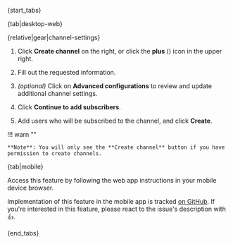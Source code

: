 {start_tabs}

{tab|desktop-web}

{relative|gear|channel-settings}

1. Click **Create channel** on the right, or click the **plus**
   (<i class="fa fa-plus"></i>) icon in the upper right.

1. Fill out the requested information.

1. _(optional)_ Click on **Advanced configurations** to review and update
   additional channel settings.

1. Click **Continue to add subscribers**.

1. Add users who will be subscribed to the channel, and click **Create**.

!!! warn ""

    **Note**: You will only see the **Create channel** button if you have
    permission to create channels.

{tab|mobile}

Access this feature by following the web app instructions in your
mobile device browser.

Implementation of this feature in the mobile app is tracked [on
GitHub](https://github.com/zulip/zulip-flutter/issues/1572). If
you're interested in this feature, please react to the issue's
description with 👍.

{end_tabs}
